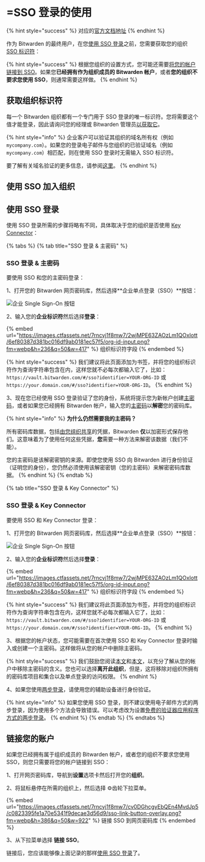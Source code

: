 # =SSO 登录的使用

{% hint style="success" %}
对应的[官方文档地址](https://bitwarden.com/help/article/using-sso/)
{% endhint %}

作为 Bitwarden 的最终用户，在您[使用 SSO 登录](using-login-with-sso.md#login-using-sso)之前，您需要获取您的组织 [SSO 标识符](using-login-with-sso.md#get-your-organization-identifier)：

{% hint style="success" %}
根据您组织的设置方式，您可能还需要[将您的帐户链接到 SSO](using-login-with-sso.md#link-your-account)。如果您**已经拥有作为组织成员的 Bitwarden 帐户**，或者**您的组织不要求您使用 SSO**，则通常需要这样做。
{% endhint %}

## 获取组织标识符 <a href="#get-your-organization-identifier" id="get-your-organization-identifier"></a>

每一个 Bitwarden 组织都有一个专门用于 SSO 登录的唯一标识符。您将需要这个值才能登录，因此请询问您的经理或 Bitwarden 管理员[以获取它](saml-2.0-configuration.md#step-1-set-an-organization-identifier)。

{% hint style="info" %}
企业客户可以验证其组织的域名所有权（例如 `mycompany.com`）。如果您的登录电子邮件与您组织的已验证域名（例如 `mycompany.com`）相匹配，则在使用 SSO 登录时无需输入 SSO 标识符。

要了解有关域名验证的更多信息，请参阅[这里](../admin-console/login-with-sso/domain-verification.md)。
{% endhint %}

## 使用 SSO 加入组织 <a href="#join-an-organization-using-sso" id="join-an-organization-using-sso"></a>

## 使用 SSO 登录 <a href="#login-using-sso" id="login-using-sso"></a>

使用 SSO 登录所需的步骤将略有不同，具体取决于您的组织是否使用 [Key Connector](about-key-connector.md)：

{% tabs %}
{% tab title="SSO 登录 & 主密码" %}
### SSO 登录 & 主密码 <a href="#login-with-sso-and-master-password" id="login-with-sso-and-master-password"></a>

要使用 SSO 和您的主密码登录：

1、打开您的 Bitwarden 网页密码库，然后选择**企业单点登录（SSO）**按钮：

![企业 Single Sign-On 按钮](https://images.ctfassets.net/7rncvj1f8mw7/3TjmG99YArRXpsaBHH77Mt/0e4be9262c1a51be449880390ddd19f5/sso-button-lg.png)

2、输入您的**企业标识符**然后选择**登录**：

{% embed url="https://images.ctfassets.net/7rncvj1f8mw7/2wjMPE63ZAOzLm1QOxIott/6ef80387d381bc016df9ab0181ec57f5/org-id-input.png?fm=webp&h=236&q=50&w=417" %}
组织标识符字段
{% endembed %}

{% hint style="success" %}
我们建议将此页面添加为书签，并将您的组织标识符作为查询字符串包含在内，这样您就不必每次都输入它了，比如： `https://vault.bitwarden.com/#/sso?identifier=YOUR-ORG-ID` 或 `https://your.domain.com/#/sso?identifier=YOUR-ORG-ID`。
{% endhint %}

3、现在您已经使用 SSO 登录验证了您的身份，系统将提示您为新帐户创建[主密码](../your-vault/your-master-password.md)，或者如果您已经拥有 Bitwarden 帐户，输入您的[主密码](../your-vault/your-master-password.md)以**解密**您的密码库。

{% hint style="info" %}
**为什么仍然需要我的主密码？**

所有密码库数据，包括[由您组织共享](../organizations/sharing.md)的凭据，Bitwarden **仅**以加密形式保存他们。这意味着为了使用任何这些凭据，**您**需要一种方法来解密该数据（我们不能）。

您的主密码是该解密密钥的来源。即使您使用 SSO 向 Bitwarden 进行身份验证（证明您的身份），您仍然必须使用该解密密钥（您的主密码）来解密密码库数据。
{% endhint %}
{% endtab %}

{% tab title="SSO 登录 & Key Connector" %}
### SSO 登录 & Key Connector <a href="#login-with-sso-and-key-connector" id="login-with-sso-and-key-connector"></a>

要使用 SSO 和 Key Connector 登录：

1、打开您的 Bitwarden 网页密码库，然后选择**企业单点登录（SSO）**按钮：

![企业 Single Sign-On 按钮](https://images.ctfassets.net/7rncvj1f8mw7/3TjmG99YArRXpsaBHH77Mt/0e4be9262c1a51be449880390ddd19f5/sso-button-lg.png)

2、输入您的**企业标识符**然后选择**登录**：

{% embed url="https://images.ctfassets.net/7rncvj1f8mw7/2wjMPE63ZAOzLm1QOxIott/6ef80387d381bc016df9ab0181ec57f5/org-id-input.png?fm=webp&h=236&q=50&w=417" %}
组织标识符字段
{% endembed %}

{% hint style="success" %}
我们建议将此页面添加为书签，并将您的组织标识符作为查询字符串包含在内，这样您就不必每次都输入它了，比如： `https://vault.bitwarden.com/#/sso?identifier=YOUR-ORG-ID` 或 `https://your.domain.com/#/sso?identifier=YOUR-ORG-ID`。
{% endhint %}

3、根据您的帐户状态，您可能需要在首次使用 SSO 和 Key Connector 登录时输入或创建一个主密码。这样做将从您的帐户中删除主密码。

{% hint style="success" %}
我们鼓励您阅读[本文](about-key-connector.md#impact-on-master-passwords)和[本文](about-key-connector.md#impact-on-organization-membership)，以充分了解从您的帐户中移除主密码的含义。您也可以选择**离开此组织**，但是，这将移除对组织所拥有的密码库项目和集合以及单点登录的访问权限。
{% endhint %}

4、如果您使用[两步登录](../two-step-login/two-step-login-methods.md)，请使用您的辅助设备进行身份验证。

{% hint style="info" %}
如果您使用 SSO 登录，则不建议使用电子邮件方式的两步登录，因为使用多个方法会导致错误。可以考虑改为设置[免费的验证器应用程序方式的两步登录](../two-step-login/setup-guides/two-step-login-via-authenticator.md)。
{% endhint %}
{% endtab %}
{% endtabs %}

## 链接您的账户 <a href="#link-your-account" id="link-your-account"></a>

如果您已经拥有属于组织成员的 Bitwarden 帐户，或者您的组织不要求您使用 SSO，则您只需要将您的帐户链接到 SSO：

1、打开网页密码库，导航到**设置**选项卡然后打开您的**组织**。

2、将鼠标悬停在所需的组织上，然后选择 ⚙️齿轮下拉菜单。

{% embed url="https://images.ctfassets.net/7rncvj1f8mw7/cv0DGhcgyEbQEn4MvdJp5/c0823395fe1a70e5341f9decae3d56d9/sso-link-button-overlay.png?fm=webp&h=386&q=50&w=922" %}
链接 SSO 到网页密码库
{% endembed %}

3、从下拉菜单选择 **链接 SSO**。

链接后，您应该能够像上面记录的那样[使用 SSO 登录](using-login-with-sso.md#login-using-sso)了。
